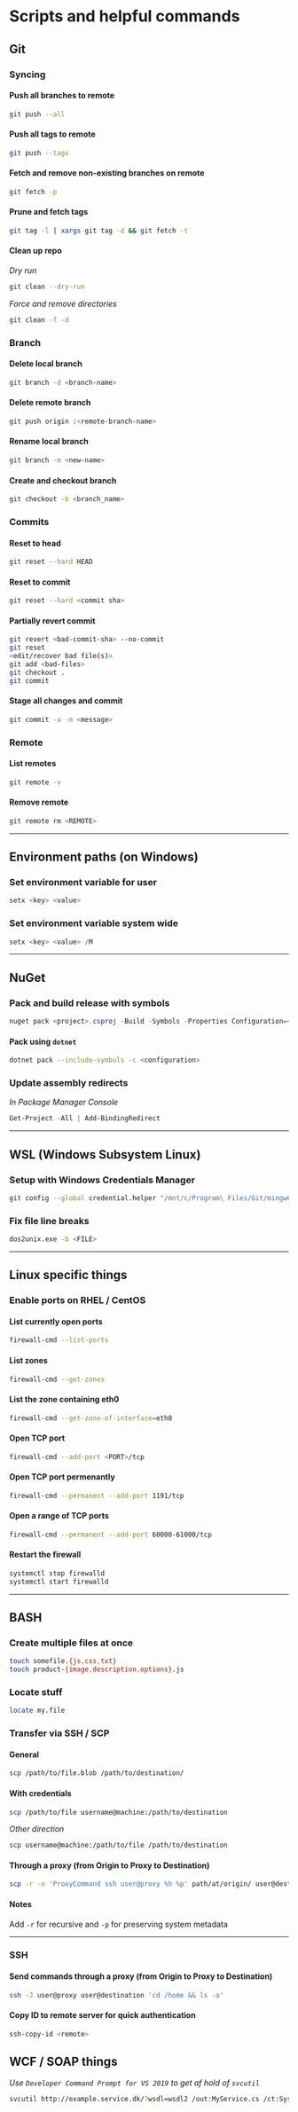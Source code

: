 # Scripts and helpful commands

##  Git

### Syncing

#### Push all branches to remote
```bash
git push --all
```

#### Push all tags to remote
```bash
git push --tags
```

#### Fetch and remove non-existing branches on remote
```bash
git fetch -p
```

#### Prune and fetch tags
```bash
git tag -l | xargs git tag -d && git fetch -t
```

#### Clean up repo
_Dry run_
```bash
git clean --dry-run
```

_Force and remove directories_
```bash
git clean -f -d
```

### Branch

#### Delete local branch
```bash
git branch -d <branch-name>
```

#### Delete remote branch
```bash
git push origin :<remote-branch-name>
```

#### Rename local branch
```bash
git branch -m <new-name>
```

#### Create and checkout branch
```bash
git checkout -b <branch_name>
```

### Commits

#### Reset to head

```bash
git reset --hard HEAD
```

#### Reset to commit

```bash
git reset --hard <commit sha>
```

#### Partially revert commit

```bash
git revert <bad-commit-sha> --no-commit
git reset
<edit/recover bad file(s)>
git add <bad-files>
git checkout .
git commit
```

#### Stage all changes and commit

```bash
git commit -a -m <message>
```

### Remote

#### List remotes
```bash
git remote -v
```

#### Remove remote
```bash
git remote rm <REMOTE>
```

---

## Environment paths (on Windows)

### Set environment variable for user
```powershell
setx <key> <value>
```

### Set environment variable system wide
```powershell
setx <key> <value> /M
```

---

## NuGet

### Pack and build release with symbols

```powershell
nuget pack <project>.csproj -Build -Symbols -Properties Configuration=<configuration>
```

#### Pack using `dotnet`
```bash
dotnet pack --include-symbols -c <configuration>
```

### Update assembly redirects

_In Package Manager Console_
```powershell
Get-Project -All | Add-BindingRedirect
```

---

## WSL (Windows Subsystem Linux)

### Setup with Windows Credentials Manager

```bash
git config --global credential.helper "/mnt/c/Program\ Files/Git/mingw64/libexec/git-core/git-credential-wincred.exe"
```

### Fix file line breaks
```bash
dos2unix.exe -b <FILE>
```

---

## Linux specific things

### Enable ports on RHEL / CentOS

#### List currently open ports
```bash
firewall-cmd --list-ports
```

#### List zones
```bash
firewall-cmd --get-zones
```

#### List the zone containing eth0
```bash
firewall-cmd --get-zone-of-interface=eth0
```

#### Open TCP port
```bash
firewall-cmd --add-port <PORT>/tcp
```

#### Open TCP port permenantly
```bash
firewall-cmd --permanent --add-port 1191/tcp
```

#### Open a range of TCP ports
```bash
firewall-cmd --permanent --add-port 60000-61000/tcp
```

#### Restart the firewall
```bash
systemctl stop firewalld
systemctl start firewalld
```

---

## BASH

### Create multiple files at once
```bash
touch somefile.{js,css,txt}
touch product-{image,description,options}.js
```

### Locate stuff
```bash
locate my.file
```

### Transfer via SSH / SCP
#### General
```bash
scp /path/to/file.blob /path/to/destination/
```

#### With credentials
```bash
scp /path/to/file username@machine:/path/to/destination
```
_Other direction_
```bash
scp username@machine:/path/to/file /path/to/destination
```

#### Through a proxy (from Origin to Proxy to Destination)
```bash
scp -r -o 'ProxyCommand ssh user@proxy %h %p' path/at/origin/ user@destination:/path/at/destination/
```

#### Notes
Add `-r` for recursive and `-p` for preserving system metadata

---

### SSH
#### Send commands through a proxy (from Origin to Proxy to Destination)
```bash
ssh -J user@proxy user@destination 'cd /home && ls -a'
```

#### Copy ID to remote server for quick authentication
```bash
ssh-copy-id <remote>
```

## WCF / SOAP things
_Use `Developer Command Prompt for VS 2019` to get af hold of `svcutil`_
```bash
svcutil http://example.service.dk/?wsdl=wsdl2 /out:MyService.cs /ct:System.Collections.Generic.List`1 /n:http://example.service.dk/Something/2020/10/,Some.Namespace.MyService
```
